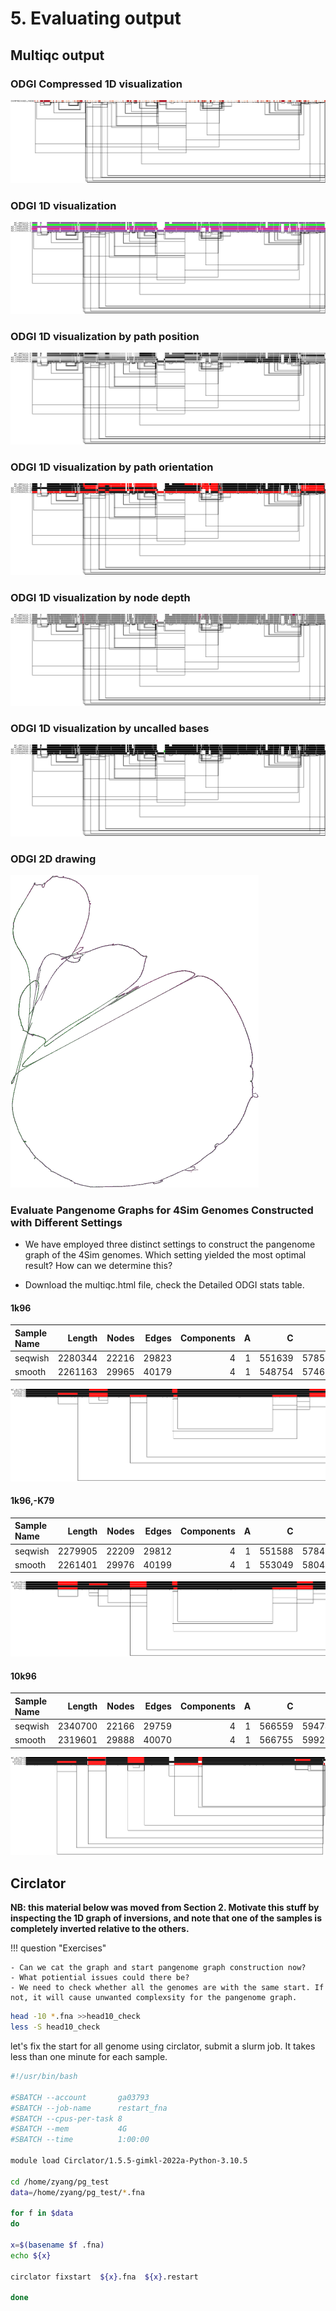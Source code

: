 # 5. Evaluating output

## Multiqc output

### ODGI Compressed 1D visualization

![ODGI Compressed 1D visualization](theme_figures/ODGI-Compressed-1D-5NM.png)

### ODGI 1D visualization

![ODGI 1D visualization](theme_figures/ODGI-1D-5NM.png)

### ODGI 1D visualization by path position

![ODGI 1D visualization by path position](theme_figures/ODGI-Path-Position-1D-5NM.png)

### ODGI 1D visualization by path orientation

![ODGI 1D visualization by path orientation](theme_figures/ODGI-Path-Orientation-1D-5NM.png)

### ODGI 1D visualization by node depth

![ODGI 1D visualization by node depth](theme_figures/ODGI-Node-Depth-1D-5NM.png)

### ODGI 1D visualization by uncalled bases

![ODGI 1D visualization by uncalled bases](theme_figures/ODGI-Uncalled-1D-5NM.png)

### ODGI 2D drawing

![ODGI 2D visualization](theme_figures/ODGI-2D-5NM-small.png)

### Evaluate Pangenome Graphs for 4Sim Genomes Constructed with Different Settings
- We have employed three distinct settings to construct the pangenome graph of the 4Sim genomes. Which setting yielded the most optimal result? How can we determine this? 

- Download the multiqc.html file, check the Detailed ODGI stats table.
#### 1k96
| Sample Name                         | Length    | Nodes  | Edges  | Components | A   |C    |T    |G    |N   |
|:-----                               |----------:|-------:|-------:|-----------:|----:|----:|----:|----:|----:|
|seqwish	|2280344	|22216	|29823	|4	|1	|551639	|578590	|557450	|592665	|0|
|smooth	|2261163	|29965	|40179	|4	|1	|548754	|574693	|551650	|586066	|0|

![1k96 ODGI 1D visualization by path orientation](theme_figures/4Sim.fa.97e7156.417fcdf.7659dc8.smooth.final.og.viz_inv_multiqc.png)


#### 1k96,-K79


| Sample Name                         | Length    | Nodes  | Edges  | Components | A   |C    |T    |G    |N   |
|:-----                               |----------:|-------:|-------:|-----------:|----:|----:|----:|----:|----:|
|seqwish	|2279905	|22209	|29812	|4	|1	|551588	|578459	|557291	|592567	|0|
|smooth	|2261401	|29976	|40199	|4	|1	|553049	|580469	|547460	|580423	|0|


![1k96K79 ODGI 1D visualization by path orientation](theme_figures/4Sim.fa.f958389.417fcdf.7659dc8.smooth.final.og.viz_inv_multiqc.png)

#### 10k96
| Sample Name                         | Length    | Nodes  | Edges  | Components | A   |C    |T    |G    |N   |
|:-----                               |----------:|-------:|-------:|-----------:|----:|----:|----:|----:|----:|
|seqwish	|2340700	|22166	|29759	|4	|1	|566559	|594741	|571836	|607564	|0|
|smooth	|2319601	|29888	|40070	|4	|1	|566755	|599287	|562078	|591481	|0|

![10k96 ODGI 1D visualization by path orientation](theme_figures/4Sim.fa.e7f7fe6.417fcdf.7659dc8.smooth.final.og.viz_inv_multiqc.png)

## Circlator

**NB: this material below was moved from Section 2. Motivate this stuff by inspecting the 1D graph of inversions, and
note that one of the samples is completely inverted relative to the others.**

!!! question "Exercises"

    - Can we cat the graph and start pangenome graph construction now? 
    - What potiential issues could there be? 
    - We need to check whether all the genomes are with the same start. If not, it will cause unwanted complexsity for the pangenome graph. 
    
```bash
head -10 *.fna >>head10_check
less -S head10_check
```
let's fix the start for all genome using circlator, submit a slurm job. It takes less than one minute for each sample. 
```bash
#!/usr/bin/bash

#SBATCH --account       ga03793
#SBATCH --job-name      restart_fna
#SBATCH --cpus-per-task 8
#SBATCH --mem           4G
#SBATCH --time          1:00:00

module load Circlator/1.5.5-gimkl-2022a-Python-3.10.5

cd /home/zyang/pg_test
data=/home/zyang/pg_test/*.fna

for f in $data
do

x=$(basename $f .fna)
echo ${x}

circlator fixstart  ${x}.fna  ${x}.restart

done
```


